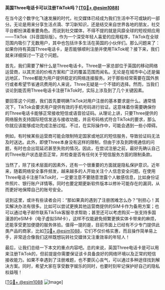 **英国Three电话卡可以注册TikTok吗？[[TG💪+ @esim1088](https://t.me/s/esim1088)]**

在当今这个数字化飞速发展的时代，社交媒体已经成为我们生活中不可或缺的一部分。无论是用来分享生活点滴、学习新知识，还是结交来自世界各地的朋友，社交平台都扮演着重要角色。而说到社交媒体，不得不提的就是风靡全球的短视频应用——TikTok（抖音国际版）。作为一个深受年轻人喜爱的应用程序，TikTok在全球范围内吸引了无数用户，其中也包括许多生活在英国的小伙伴们。那么问题来了：如果你持有英国Three电话卡，是否能够顺利注册并使用TikTok呢？接下来，我们就来详细探讨一下这个问题。

首先，我们需要了解什么是Three电话卡。Three是一家总部位于英国的移动网络运营商，以其灵活的价格方案和广泛的覆盖范围而闻名。无论是在城市中心还是偏远地区，Three都能为用户提供稳定的网络连接服务。对于那些经常需要在国外旅行或者希望节省通讯费用的人来说，Three无疑是一个不错的选择。然而，当我们谈论到能否用Three电话卡注册TikTok时，实际上涉及到了几个关键因素。

要回答这个问题，我们首先要明确TikTok对用户注册的基本要求是什么。通常情况下，TikTok会要求用户提供有效的手机号码进行验证。这意味着你需要确保你的Three电话卡能够正常接收短信或语音验证码。从理论上讲，只要Three提供的网络服务支持国际短信发送与接收功能，并且号码格式符合TikTok的要求，那么你就应该能够成功完成注册过程。不过，在实际操作中，可能会遇到一些小障碍。

例如，有时候某些运营商可能会限制特定国家或地区的短信服务，导致验证码无法及时送达。此外，即使Three本身没有这样的限制，但由于涉及到跨境通信的问题，有时也会出现延迟甚至失败的情况。因此，在尝试注册之前，最好先确认自己的Three账户状态是否正常，并检查是否有任何关于短信服务方面的限制条款。

当然了，除了技术层面的因素外，还有一个很重要的方面就是隐私保护意识。近年来，随着网络安全事件频发，越来越多的人开始关注个人信息安全问题。在使用Three电话卡注册TikTok时，一定要注意不要随意泄露个人敏感信息，比如身份证件照片、银行账户详情等。同时也要定期更新软件版本以修补可能存在的漏洞，从而更好地保障自己的账号安全。

说到这里，或许有些读者会问：“那如果真的遇到了注册困难怎么办？”别担心！其实解决办法有很多。比如可以尝试更换其他运营商提供的SIM卡作为备用方案；也可以通过电子邮件联系TikTok客服寻求帮助；甚至还可以考虑购买一张支持多国漫游的eSIM卡（电子虚拟SIM卡），这样不仅能避免频繁更换实体卡带来的麻烦，还能享受更加便捷的服务体验。值得一提的是，目前市面上已经有不少专门提供此类产品的商家，比如[TG💪+ @esim1088](https://t.me/s/esim1088)，它们不仅价格实惠，而且操作简单易上手，非常适合像我们这样既想玩转社交媒体又注重效率的年轻人！

最后，让我们总结一下本文的重点内容吧。总的来说，英国Three电话卡是可以用来注册TikTok的，但前提是你需要保证该卡具备良好的网络环境以及正常的短信接收能力。如果不幸遇到了注册难题，也不要灰心丧气，可以通过多种途径找到解决方案。同时，希望大家在享受数字娱乐的同时，也要时刻牢记保护好自己的隐私权益哦！

[[TG💪+ @esim1088](https://t.me/s/esim1088) ![Image](https://i.postimg.cc/4NQfJmqS/Snipaste-2025-05-13-00-14-12.png)]